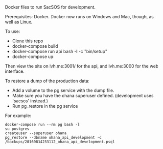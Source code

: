 Docker files to run SacSOS for development.

Prerequisites: Docker. Docker now runs on Windows and Mac, though, as well as Linux.

To use:

 * Clone this repo
 * docker-compose build
 * docker-compose run api bash -l -c "bin/setup"
 * docker-compose up

Then view the site on lvh.me:3001/ for the api, and lvh.me:3000 for the web interface.

To restore a dump of the production data:

 * Add a volume to the pg service with the dump file.
 * Make sure you have the ohana superuser defined. (development uses 'sacsos' instead.)
 * Run pg_restore in the pg service

For example:

    docker-compose run --rm pg bash -l
    su postgres
    createuser --superuser ohana
    pg_restore --dbname ohana_api_development -c /backups/20160814233112_ohana_api_development.psql
